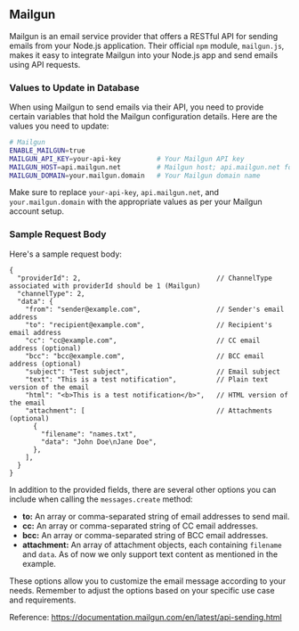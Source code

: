 ## Mailgun

Mailgun is an email service provider that offers a RESTful API for sending emails from your Node.js application. Their official `npm` module, `mailgun.js`, makes it easy to integrate Mailgun into your Node.js app and send emails using API requests.

### Values to Update in Database

When using Mailgun to send emails via their API, you need to provide certain variables that hold the Mailgun configuration details. Here are the values you need to update:

```sh
# Mailgun
ENABLE_MAILGUN=true
MAILGUN_API_KEY=your-api-key         # Your Mailgun API key
MAILGUN_HOST=api.mailgun.net         # Mailgun host; api.mailgun.net for US, api.eu.mailgun.net for EU
MAILGUN_DOMAIN=your.mailgun.domain   # Your Mailgun domain name
```

Make sure to replace `your-api-key`, `api.mailgun.net`, and `your.mailgun.domain` with the appropriate values as per your Mailgun account setup.

### Sample Request Body

Here's a sample request body:

```jsonc
{
  "providerId": 2,                                  // ChannelType associated with providerId should be 1 (Mailgun)
  "channelType": 2,
  "data": {
    "from": "sender@example.com",                   // Sender's email address
    "to": "recipient@example.com",                  // Recipient's email address
    "cc": "cc@example.com",                         // CC email address (optional)
    "bcc": "bcc@example.com",                       // BCC email address (optional)
    "subject": "Test subject",                      // Email subject
    "text": "This is a test notification",          // Plain text version of the email
    "html": "<b>This is a test notification</b>",   // HTML version of the email
    "attachment": [                                 // Attachments (optional)
      {
        "filename": "names.txt",
        "data": "John Doe\nJane Doe",
      },
    ],
  }
}
```

In addition to the provided fields, there are several other options you can include when calling the `messages.create` method:

- **to:** An array or comma-separated string of email addresses to send mail.
- **cc:** An array or comma-separated string of CC email addresses.
- **bcc:** An array or comma-separated string of BCC email addresses.
- **attachment:** An array of attachment objects, each containing `filename` and `data`. As of now we only support text content as mentioned in the example.

These options allow you to customize the email message according to your needs. Remember to adjust the options based on your specific use case and requirements.

Reference: https://documentation.mailgun.com/en/latest/api-sending.html
